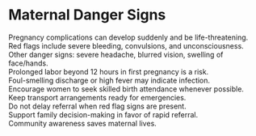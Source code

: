 # Maternal Danger Signs
Pregnancy complications can develop suddenly and be life-threatening.  
Red flags include severe bleeding, convulsions, and unconsciousness.  
Other danger signs: severe headache, blurred vision, swelling of face/hands.  
Prolonged labor beyond 12 hours in first pregnancy is a risk.  
Foul-smelling discharge or high fever may indicate infection.  
Encourage women to seek skilled birth attendance whenever possible.  
Keep transport arrangements ready for emergencies.  
Do not delay referral when red flag signs are present.  
Support family decision-making in favor of rapid referral.  
Community awareness saves maternal lives.
